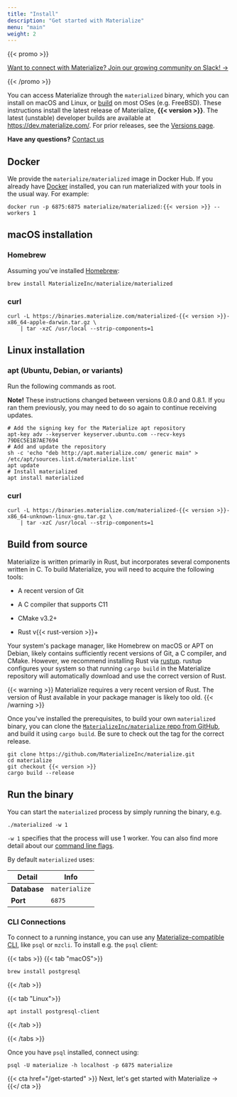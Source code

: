 ```yaml
---
title: "Install"
description: "Get started with Materialize"
menu: "main"
weight: 2
---
```


{{< promo >}}

[Want to connect with Materialize? Join our growing community on Slack! →](https://materialize.com/s/chat)

{{< /promo >}}

You can access Materialize through the `materialized` binary, which you can
install on macOS and Linux, or [build](#build-from-source) on most OSes (e.g. FreeBSD). These
instructions install the latest release of Materialize, **{{< version >}}**. The latest (unstable)
developer builds are available at https://dev.materialize.com/. For prior releases,
see the [Versions page](/versions).

**Have any questions?** [Contact us](https://materialize.com/contact/)

## Docker

We provide the `materialize/materialized` image in Docker Hub. If you already have
[Docker][docker-start] installed, you can run materialized with your tools in the usual
way. For example:

```shell
docker run -p 6875:6875 materialize/materialized:{{< version >}} --workers 1
```

[docker-start]: https://www.docker.com/get-started

## macOS installation

### Homebrew

Assuming you've installed [Homebrew](https://brew.sh/):

```shell
brew install MaterializeInc/materialize/materialized
```

### curl

```shell
curl -L https://binaries.materialize.com/materialized-{{< version >}}-x86_64-apple-darwin.tar.gz \
    | tar -xzC /usr/local --strip-components=1
```

## Linux installation

### apt (Ubuntu, Debian, or variants)

Run the following commands as root.

**Note!** These instructions changed between versions 0.8.0 and 0.8.1. If you ran them
previously, you may need to do so again to continue receiving updates.

```shell
# Add the signing key for the Materialize apt repository
apt-key adv --keyserver keyserver.ubuntu.com --recv-keys 79DEC5E1B7AE7694
# Add and update the repository
sh -c 'echo "deb http://apt.materialize.com/ generic main" > /etc/apt/sources.list.d/materialize.list'
apt update
# Install materialized
apt install materialized
```

### curl
```shell
curl -L https://binaries.materialize.com/materialized-{{< version >}}-x86_64-unknown-linux-gnu.tar.gz \
    | tar -xzC /usr/local --strip-components=1
```

## Build from source

Materialize is written primarily in Rust, but incorporates several components
written in C. To build Materialize, you will need to acquire the following
tools:

  * A recent version of Git

  * A C compiler that supports C11

  * CMake v3.2+

  * Rust v{{< rust-version >}}+

Your system's package manager, like Homebrew on macOS or APT on Debian, likely
contains sufficiently recent versions of Git, a C compiler, and CMake. However,
we recommend installing Rust via [rustup]. rustup configures your system so that
running `cargo build` in the Materialize repository will automatically download
and use the correct version of Rust.

{{< warning >}}
Materialize requires a very recent version of Rust. The version of Rust
available in your package manager is likely too old.
{{< /warning >}}

Once you've installed the prerequisites, to build your own `materialized`
binary, you can clone the [`MaterializeInc/materialize` repo from
GitHub][mz-repo], and build it using `cargo build`. Be sure to check out the tag
for the correct release.

```shell
git clone https://github.com/MaterializeInc/materialize.git
cd materialize
git checkout {{< version >}}
cargo build --release
```

## Run the binary

You can start the `materialized` process by simply running the binary, e.g.

```nofmt
./materialized -w 1
```

`-w 1` specifies that the process will use 1 worker. You can also find more detail
about our [command line flags](/cli/#command-line-flags).

By default `materialized` uses:

Detail | Info
----------|------
**Database** | `materialize`
**Port** | `6875`

### CLI Connections

To connect to a running instance, you can use any [Materialize-compatible CLI](connect/cli/), like `psql` or `mzcli`. To install e.g. the `psql` client:

{{< tabs >}}
{{< tab "macOS">}}

```shell
brew install postgresql
```

{{< /tab >}}

{{< tab "Linux">}}

```shell
apt install postgresql-client
```

{{< /tab >}}

{{< /tabs >}}

Once you have `psql` installed, connect using:

```shell
psql -U materialize -h localhost -p 6875 materialize
```

<p>

{{< cta href="/get-started" >}}
Next, let's get started with Materialize →
{{</ cta >}}

[Rustup]: https://rustup.rs
[mz-repo]: https://github.com/MaterializeInc/materialize
